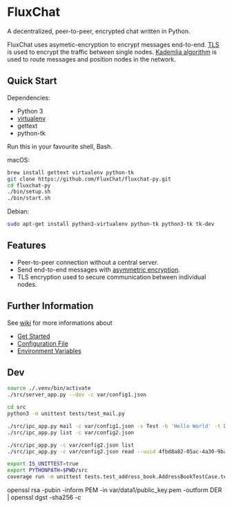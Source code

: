 # FluxChat

A decentralized, peer-to-peer, encrypted chat written in Python.

FluxChat uses asymetic-encryption to encrypt messages end-to-end. [TLS](https://en.wikipedia.org/wiki/Transport_Layer_Security) is used to encrypt the traffic between single nodes. [Kademlia algorithm](https://en.wikipedia.org/wiki/Kademlia) is used to route messages and position nodes in the network.

## Quick Start

Dependencies:

- Python 3
- [virtualenv](https://docs.python.org/3/library/venv.html)
- gettext
- python-tk

Run this in your favourite shell, Bash.

macOS:

```bash
brew install gettext virtualenv python-tk
git clone https://github.com/FluxChat/fluxchat-py.git
cd fluxchat-py
./bin/setup.sh
./bin/start.sh
```

Debian:

```bash
sudo apt-get install python3-virtualenv python-tk python3-tk tk-dev
```

## Features

- Peer-to-peer connection without a central server.
- Send end-to-end messages with [asymmetric encryption]((https://en.wikipedia.org/wiki/Public-key_cryptography)).
- TLS encryption used to secure communication between individual nodes.

## Further Information

See [wiki](https://github.com/FluxChat/fluxchat-py/wiki) for more informations about

- [Get Started](wiki/)
- [Configuration File](wiki/)
- [Environment Variables](wiki/)

## Dev

```bash
source ./.venv/bin/activate
./src/server_app.py --dev -c var/config1.json

cd src
python3 -m unittest tests/test_mail.py

./src/ipc_app.py mail -c var/config1.json -s Test -b 'Hello World' -t XYZ
./src/ipc_app.py list -c var/config2.json

./src/ipc_app.py -c var/config2.json list
./src/ipc_app.py -c var/config2.json read --uuid 4fbd8a82-05ac-4a30-9bad-4d9ff02661b2
```

```bash
export IS_UNITTEST=true
export PYTHONPATH=$PWD/src
coverage run -m unittest tests.test_address_book.AddressBookTestCase.test_save_load
```

openssl rsa -pubin -inform PEM -in var/data1/public_key.pem -outform DER | openssl dgst -sha256 -c
